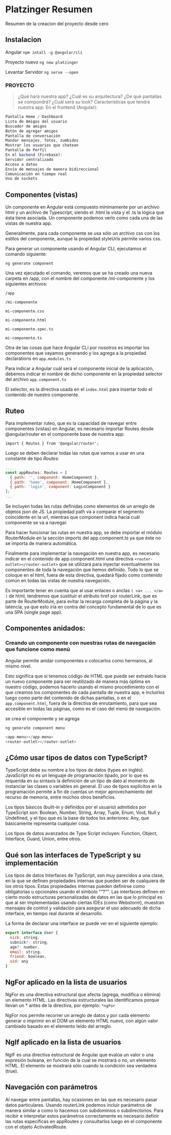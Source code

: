 # Platzinger Resumen

Resumen de la creacion del proyecto desde cero

## Instalacion

Angular `npm intall -g @angular/cli`

Proyecto nuevo `ng new platzinger`

Levantar Servidor  `ng serve --open`

### PROYECTO

>¿Qué hará nuestra app? ¿Cuál es su arquitectura? ¿De qué pantallas se compondrá? ¿Cuál será su look?
Características que tendrá nuestra app:
>En el frontend (Angular):

```javascript
Pantalla Home / Dashboard
Lista de Amigos del usuario
Buscador de amigos
Botón de agregar amigos
Pantalla de conversación
Mandar mensajes, fotos, zumbidos
Mostrar los usuarios que chatean
Pantalla de Perfil
En el backend (Firebase):
Servidor centralizado
Acceso a datos
Envío de mensajes de manera bidireccional
Comunicación en tiempo real
Uso de sockets
```

## Componentes (vistas)

Un componente en Angular está compuesto mínimamente por un archivo html y un archivo de Typescript, siendo el .html la vista y el .ts la lógica que ésta tiene asociada. Un componente podemos verlo como cada una de las vistas de nuestra app.

Generalmente, para cada componente se usa sólo un archivo css con los estilos del componente, aunque la propiedad styleUrls permite varios css.

Para generar un componente usando el Angular CLI, ejecutamos el comando siguiente:

`ng generate component`

Una vez ejecutado el comando, veremos que se ha creado una nueva carpeta en /app, con el nombre del componente /mi-componente y los siguientes archivos:

`/app`

 `/mi-componente`

 `mi-componente.css`

 `mi-componente.html`

 `mi-componente.spec.ts`

 `mi-componente.ts`

Otra de las cosas que hace Angular CLI por nosotros es importar los componentes que vayamos generando y los agrega a la propiedad declarations en `app.modules.ts`

Para indicar a Angular cuál será el componente inicial de la aplicación, debemos indicar el nombre de dicho componente en la propiedad selector del archivo `app.component.ts`

El selector, es la directiva usada en el `index.html` para insertar todo el contenido de nuestro componente.

## Ruteo

Para implementar ruteo, que es la capacidad de navegar entre componentes (vistas) en Angular, es necesario importar Routes desde @angular/router en el componente base de nuestra app:

`import { Routes } from '@angular/router';`

Luego se deben declarar todas las rutas que vamos a usar en una constante de tipo *Routes:*

```javascript
...
const appRoutes: Routes = [
  { path: '', component: HomeComponent },
  { path: 'home', component: HomeComponent },
  { path: 'login', component: LoginComponent }
];
...
```

Se incluyen todas las rutas definidas como elementos de un arreglo de objetos json de JS.
La propiedad path va a comparar el segmento coincidente en la url, mientras que component indica hacia cuál componente se va a navegar.

Para hacer funcionar las rutas en nuestra app, se debe importar el módulo RouterModule en la sección imports del app.component.ts ya que éste no se importa de manera automática.

Finalmente para implementar la navegación en nuestra app, es necesario indicar en el contenido de app.component.html una directiva `<router-outlet></router-outlet>` que se utilizará para inyectar eventualmente los componentes de toda la navegación que hemos definido. Todo lo que se coloque en el html, fuera de esta directiva, quedará fijado como contenido común en todas las vistas de nuestra navegación.

Es importante tener en cuenta que al usar enlaces o anclas `( <a> ... </a> )` de html, tendremos que sustituir el atributo href por routerLink, que es parte de RouterModule, para evitar la recarga completa de la página y la latencia, ya que esto iría en contra del concepto fundamental de lo que es una SPA (single page app).

## Componentes anidados: 
### Creando un componente con nuestras rutas de navegación que funcione como menú

Angular permite anidar componentes o colocarlos como hermanos, al mismo nivel.

Esto significa que si tenemos código de HTML que puede ser extraído hacia un nuevo componente para ser reutilizado de manera más óptima en nuestro código, podemos hacerlo usando el mismo procedimiento con el que creamos los componentes de cada pantalla de nuestra app, e incluirlos luego como parte del contenido de dichas pantallas, o en el `app.component.html`, fuera de la directiva de enrutamiento, para que sea accesible en todas las páginas, como es el caso del menú de navegación.

se crea el componente y se agrega

`ng generate component menu`

```javascript
<app-menu></app-menu>
<router-outlet></router-outlet>
```

## ¿Cómo usar tipos de datos con TypeScript?

TypeScript debe su nombre a los tipos de datos (types en inglés). JavaScript no es un lenguaje de programación tipado, por lo que es requerida en su sintaxis la definición de un tipo de dato al momento de instanciar las clases o variables en general. El uso de tipos explícitos en la programación permite a fin de cuentas un mejor aprovechamiento del recurso de memoria, entre muchos otros beneficios.

Los tipos básicos (built-in y definidos por el usuario) admitidos por TypeScript son: Boolean, Number, String, Array, Tuple, Enum, Void, Null y Undefined, y el tipo que es la base de todos los anteriores: Any, que básicamente representa cualquier cosa.

Los tipos de datos avanzados de Type
Script incluyen: Function, Object, Interface, Guard, Union, entre otros.

## Qué son las interfaces de TypeScript y su implementación

Los tipos de datos Interfaces de TypScript, son muy parecidos a una clase, en la que se definen propiedades internas que pueden ser de cualquiera de los otros tipos. Estas propiedades internas pueden definirse como obligatorias u opcionales usando el símbolo “”?"". Las interfaces definen en cierto modo estructuras personalizadas de datos en las que lo principal es que al ser implementadas usando ciertas IDEs (como Webstorm), muestran mensajes de control y validación para asegurar el uso adecuado de dicha interface, en tiempo real durante el desarrollo.

La forma de declarar una interface se puede ver en el siguiente ejemplo:

```javascript
export interface User {
  nick: string,
  subnick?: string,
  age?: number,
  email: string,
  friend: boolean,
  uid: any
}
```

## NgFor aplicado en la lista de usuarios

NgFor es una directiva estructural que afecta (agrega, modifica o elimina) un elemento HTML. Las directivas estructurales las identificamos porque llevan un * antes de la directiva, por ejemplo: `*ngFor`

NgFor nos permite recorrer un arreglo de datos y por cada elemento generar o imprimir en el DOM un elemento HTML nuevo, con algún valor cambiado basado en el elemento leído del arreglo.

## NgIf aplicado en la lista de usuarios

NgIF es una directiva estructural de Angular que evalúa un valor o una expresión buleana, en función de la cual se mostrará o no, un elemento HTML. El elemento se mostrará sólo cuando la condición sea verdadera (true).

## Navegación con parámetros

Al navegar entre pantallas, hay ocasiones en las que es necesario pasar datos particulares. Usando routerLink podemos incluir parámetros de manera similar a como lo hacemos con subdominios o subdirectorios. Para recibir e interpretar estos parámetros correctamente es necesario definir las rutas específicas en appRoutes y consultarlos luego en el componente con el objeto ActivatedRoute.

